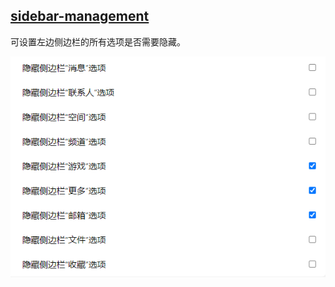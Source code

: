 ## [sidebar-management](./sidebar-management.css)

可设置左边侧边栏的所有选项是否需要隐藏。

![sidebar-management](./images/sidebar-management.png)